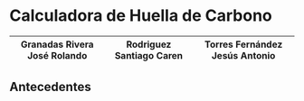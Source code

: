 # Calculadora de Huella de Carbono
| Granadas Rivera José Rolando |  Rodriguez Santiago Caren | Torres Fernández Jesús Antonio |
| ---------------------------- | ------------------------- | ------------------------------ |


## Antecedentes

